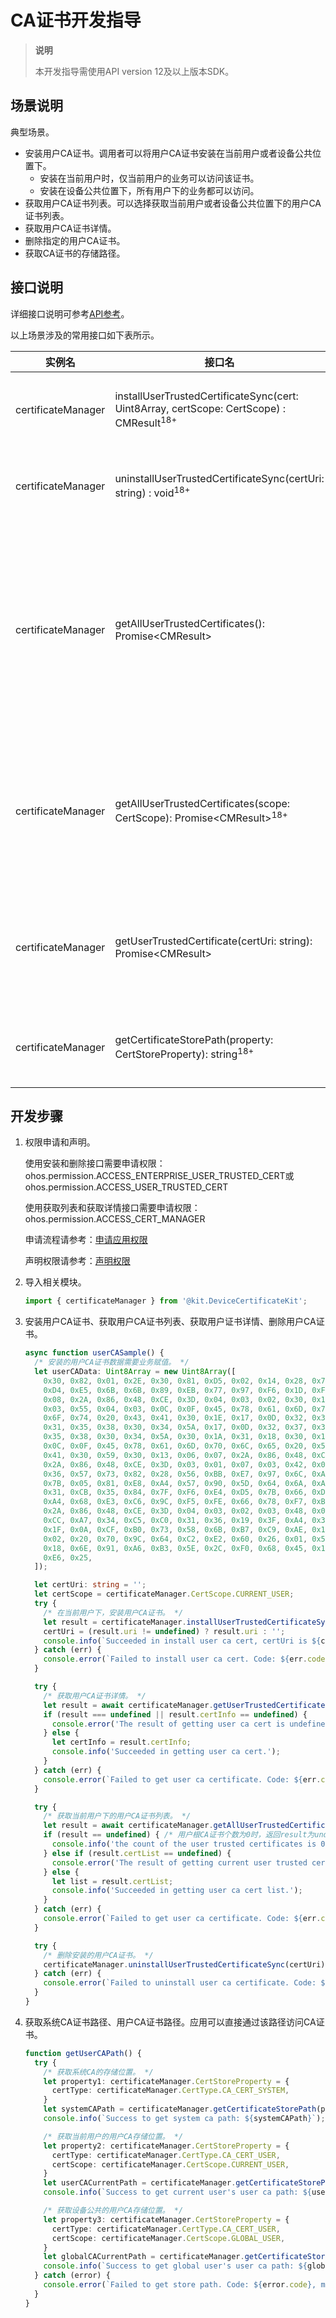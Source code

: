 # CA证书开发指导

<!--Kit: Device Certificate Kit-->
<!--Subsystem: Security-->
<!--Owner: @chaceli-->
<!--Designer: @chande-->
<!--Tester: @zhangzhi1995-->
<!--Adviser: @zengyawen-->

> **说明**
>
> 本开发指导需使用API version 12及以上版本SDK。

## 场景说明

典型场景。

- 安装用户CA证书。调用者可以将用户CA证书安装在当前用户或者设备公共位置下。
  - 安装在当前用户时，仅当前用户的业务可以访问该证书。
  - 安装在设备公共位置下，所有用户下的业务都可以访问。
- 获取用户CA证书列表。可以选择获取当前用户或者设备公共位置下的用户CA证书列表。
- 获取用户CA证书详情。
- 删除指定的用户CA证书。
- 获取CA证书的存储路径。

## 接口说明

详细接口说明可参考[API参考](../../reference/apis-device-certificate-kit/js-apis-certManager.md)。

以上场景涉及的常用接口如下表所示。

| 实例名          | 接口名                                                       | 描述                                         |
| --------------- | ------------------------------------------------------------ | -------------------------------------------- |
| certificateManager        | installUserTrustedCertificateSync(cert: Uint8Array, certScope: CertScope) : CMResult<sup>18+</sup> | 安装用户CA证书。        |
| certificateManager        | uninstallUserTrustedCertificateSync(certUri: string) : void<sup>18+</sup> | 删除用户CA证书。       |
| certificateManager        | getAllUserTrustedCertificates(): Promise\<CMResult> | 获取当前用户和设备公共位置的所有用户根CA证书列表。 |
| certificateManager        | getAllUserTrustedCertificates(scope: CertScope): Promise\<CMResult><sup>18+</sup> | 根据证书的位置获取用户根CA证书列表。 |
| certificateManager        | getUserTrustedCertificate(certUri: string): Promise\<CMResult> | 获取用户根CA证书的详细信息。 |
| certificateManager | getCertificateStorePath(property: CertStoreProperty): string<sup>18+</sup> | 获取证书的存储路径。 |

## 开发步骤

1. 权限申请和声明。

    使用安装和删除接口需要申请权限：ohos.permission.ACCESS_ENTERPRISE_USER_TRUSTED_CERT或ohos.permission.ACCESS_USER_TRUSTED_CERT
    
    使用获取列表和获取详情接口需要申请权限：ohos.permission.ACCESS_CERT_MANAGER
    
    申请流程请参考：[申请应用权限](../AccessToken/determine-application-mode.md)
    
    声明权限请参考：[声明权限](../AccessToken/declare-permissions.md)

2. 导入相关模块。

   ```ts
   import { certificateManager } from '@kit.DeviceCertificateKit';
   ```

3. 安装用户CA证书、获取用户CA证书列表、获取用户证书详情、删除用户CA证书。

   ```ts
   async function userCASample() {
     /* 安装的用户CA证书数据需要业务赋值。 */
     let userCAData: Uint8Array = new Uint8Array([
       0x30, 0x82, 0x01, 0x2E, 0x30, 0x81, 0xD5, 0x02, 0x14, 0x28, 0x75, 0x71, 0x22, 0xDF, 0xDC, 0xCB,
       0xD4, 0xE5, 0x6B, 0x6B, 0x89, 0xEB, 0x77, 0x97, 0xF6, 0x1D, 0xF4, 0x62, 0x81, 0x30, 0x0A, 0x06,
       0x08, 0x2A, 0x86, 0x48, 0xCE, 0x3D, 0x04, 0x03, 0x02, 0x30, 0x1A, 0x31, 0x18, 0x30, 0x16, 0x06,
       0x03, 0x55, 0x04, 0x03, 0x0C, 0x0F, 0x45, 0x78, 0x61, 0x6D, 0x70, 0x6C, 0x65, 0x20, 0x52, 0x6F,
       0x6F, 0x74, 0x20, 0x43, 0x41, 0x30, 0x1E, 0x17, 0x0D, 0x32, 0x35, 0x30, 0x32, 0x32, 0x37, 0x31,
       0x31, 0x35, 0x38, 0x30, 0x34, 0x5A, 0x17, 0x0D, 0x32, 0x37, 0x31, 0x31, 0x32, 0x33, 0x31, 0x31,
       0x35, 0x38, 0x30, 0x34, 0x5A, 0x30, 0x1A, 0x31, 0x18, 0x30, 0x16, 0x06, 0x03, 0x55, 0x04, 0x03,
       0x0C, 0x0F, 0x45, 0x78, 0x61, 0x6D, 0x70, 0x6C, 0x65, 0x20, 0x52, 0x6F, 0x6F, 0x74, 0x20, 0x43,
       0x41, 0x30, 0x59, 0x30, 0x13, 0x06, 0x07, 0x2A, 0x86, 0x48, 0xCE, 0x3D, 0x02, 0x01, 0x06, 0x08,
       0x2A, 0x86, 0x48, 0xCE, 0x3D, 0x03, 0x01, 0x07, 0x03, 0x42, 0x00, 0x04, 0x39, 0xCC, 0xE1, 0x3F,
       0x36, 0x57, 0x73, 0x82, 0x28, 0x56, 0xBB, 0xE7, 0x97, 0x6C, 0xA9, 0x66, 0x3E, 0xD7, 0x2C, 0xF2,
       0x7B, 0x05, 0x81, 0xE8, 0xA4, 0x57, 0x90, 0x5D, 0x64, 0x6A, 0xAD, 0x30, 0x2F, 0x1D, 0x6F, 0x31,
       0x31, 0xCB, 0x35, 0x84, 0x7F, 0xF6, 0xE4, 0xD5, 0x7B, 0x66, 0xDD, 0x93, 0x2B, 0x0C, 0x1B, 0x42,
       0xA4, 0x68, 0xE3, 0xC6, 0x9C, 0xF5, 0xFE, 0x66, 0x78, 0xF7, 0xBD, 0x9C, 0x30, 0x0A, 0x06, 0x08,
       0x2A, 0x86, 0x48, 0xCE, 0x3D, 0x04, 0x03, 0x02, 0x03, 0x48, 0x00, 0x30, 0x45, 0x02, 0x21, 0x00,
       0xCC, 0xA7, 0x34, 0xC5, 0xC0, 0x31, 0x36, 0x19, 0x3F, 0xA4, 0x34, 0x48, 0xC3, 0x2C, 0x7D, 0x33,
       0x1F, 0x0A, 0xCF, 0xB0, 0x73, 0x58, 0x6B, 0xB7, 0xC9, 0xAE, 0x16, 0x34, 0xF1, 0x8F, 0xAF, 0xC8,
       0x02, 0x20, 0x70, 0x9C, 0x64, 0xC2, 0xE2, 0x60, 0x26, 0x01, 0x5F, 0xF2, 0x0B, 0x8C, 0x9F, 0x7D,
       0x18, 0x6E, 0x91, 0xA6, 0xB3, 0x5E, 0x2C, 0xF0, 0x68, 0x45, 0x11, 0x1D, 0xA0, 0xCB, 0x83, 0xEB,
       0xE6, 0x25,
     ]);
   
     let certUri: string = '';
     let certScope = certificateManager.CertScope.CURRENT_USER;
     try {
       /* 在当前用户下，安装用户CA证书。 */
       let result = certificateManager.installUserTrustedCertificateSync(userCAData, certScope);
       certUri = (result.uri != undefined) ? result.uri : '';
       console.info(`Succeeded in install user ca cert, certUri is ${certUri}`);
     } catch (err) {
       console.error(`Failed to install user ca cert. Code: ${err.code}, message: ${err.message}`);
     }
   
     try {
       /* 获取用户CA证书详情。 */
       let result = await certificateManager.getUserTrustedCertificate(certUri);
       if (result === undefined || result.certInfo == undefined) {
         console.error('The result of getting user ca cert is undefined.');
       } else {
         let certInfo = result.certInfo;
         console.info('Succeeded in getting user ca cert.');
       }
     } catch (err) {
       console.error(`Failed to get user ca certificate. Code: ${err.code}, message: ${err.message}`);
     }
   
     try {
       /* 获取当前用户下的用户CA证书列表。 */
       let result = await certificateManager.getAllUserTrustedCertificates(certScope);
       if (result == undefined) { /* 用户根CA证书个数为0时，返回result为undefined。 */
         console.info('the count of the user trusted certificates is 0');
       } else if (result.certList == undefined) {
         console.error('The result of getting current user trusted certificates is undefined.');
       } else {
         let list = result.certList;
         console.info('Succeeded in getting user ca cert list.');
       }
     } catch (err) {
       console.error(`Failed to get user ca certificate. Code: ${err.code}, message: ${err.message}`);
     }
   
     try {
       /* 删除安装的用户CA证书。 */
       certificateManager.uninstallUserTrustedCertificateSync(certUri);
     } catch (err) {
       console.error(`Failed to uninstall user ca certificate. Code: ${err.code}, message: ${err.message}`);
     }
   }
   ```

4. 获取系统CA证书路径、用户CA证书路径。应用可以直接通过该路径访问CA证书。

   ```ts
   function getUserCAPath() {
     try {
       /* 获取系统CA的存储位置。 */
       let property1: certificateManager.CertStoreProperty = {
         certType: certificateManager.CertType.CA_CERT_SYSTEM,
       }
       let systemCAPath = certificateManager.getCertificateStorePath(property1);
       console.info(`Success to get system ca path: ${systemCAPath}`);
   
       /* 获取当前用户的用户CA存储位置。 */
       let property2: certificateManager.CertStoreProperty = {
         certType: certificateManager.CertType.CA_CERT_USER,
         certScope: certificateManager.CertScope.CURRENT_USER,
       }
       let userCACurrentPath = certificateManager.getCertificateStorePath(property2);
       console.info(`Success to get current user's user ca path: ${userCACurrentPath}`);
   
       /* 获取设备公共的用户CA存储位置。 */
       let property3: certificateManager.CertStoreProperty = {
         certType: certificateManager.CertType.CA_CERT_USER,
         certScope: certificateManager.CertScope.GLOBAL_USER,
       }
       let globalCACurrentPath = certificateManager.getCertificateStorePath(property3);
       console.info(`Success to get global user's user ca path: ${globalCACurrentPath}`);
     } catch (error) {
       console.error(`Failed to get store path. Code: ${error.code}, message: ${error.message}`);
     }
   }
   ```